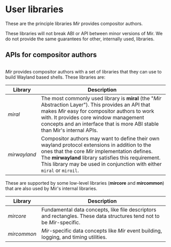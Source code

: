 # User libraries
These are the principle libraries *Mir* provides compositor authors.

These libraries will not break ABI or API between minor versions of Mir.
We do not provide the same guarantees for other, internally used, libraries. 

## APIs for compositor authors
```{mermaid} consumer-libraries.mmd
```

*Mir* provides compositor authors with a set of libraries that they can use to build Wayland based shells. These libraries are:

Library | Description
--      | --
*miral*|The most commonly used library is **miral** (the "*Mir* Abstraction Layer"). This provides an API that makes *Mir* easy for compositor authors to work with. It provides core window management concepts and an interface that is more ABI stable than Mir's internal APIs.
*mirwayland*|Compositor authors may want to define their own wayland protocol extensions in addition to the ones that the core *Mir* implementation defines. The **mirwayland** library satisfies this requirement. This library may be used in conjunction with either `miral` or `miroil`.

These are supported by some low-level libraries (**mircore** and **mircommon**) that are also used by Mir's internal libraries. 

Library | Description
--      | --
*mircore*|Fundamental data concepts, like file descriptors and rectangles. These data structures tend not to be *Mir*-specific.
*mircommon*|*Mir*-specific data concepts like *Mir* event building, logging, and timing utilities.
